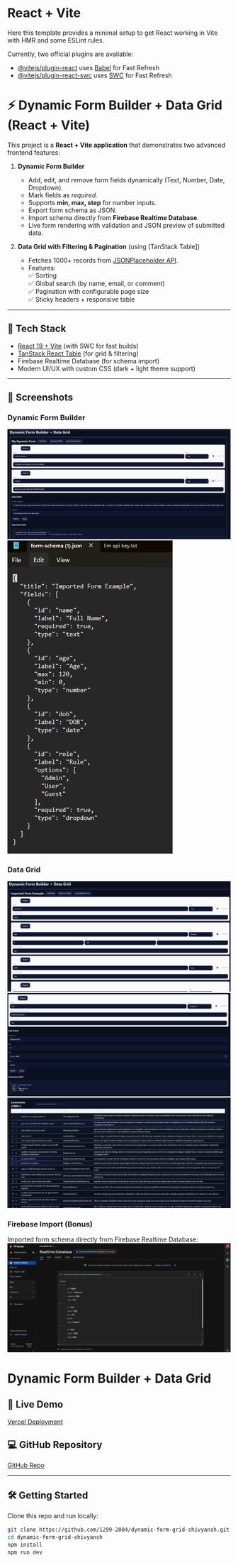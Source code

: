 # React + Vite

Here this template provides a minimal setup to get React working in Vite with HMR and some ESLint rules.

Currently, two official plugins are available:

- [@vitejs/plugin-react](https://github.com/vitejs/vite-plugin-react/blob/main/packages/plugin-react) uses [Babel](https://babeljs.io/) for Fast Refresh
- [@vitejs/plugin-react-swc](https://github.com/vitejs/vite-plugin-react/blob/main/packages/plugin-react-swc) uses [SWC](https://swc.rs/) for Fast Refresh

# ⚡ Dynamic Form Builder + Data Grid (React + Vite)

This project is a **React + Vite application** that demonstrates two advanced frontend features:

1. **Dynamic Form Builder**  
   - Add, edit, and remove form fields dynamically (Text, Number, Date, Dropdown).  
   - Mark fields as *required*.  
   - Supports **min, max, step** for number inputs.  
   - Export form schema as JSON.  
   - Import schema directly from **Firebase Realtime Database**.  
   - Live form rendering with validation and JSON preview of submitted data.  

2. **Data Grid with Filtering & Pagination** (using [TanStack Table])  
   - Fetches 1000+ records from [JSONPlaceholder API](https://jsonplaceholder.typicode.com/comments).  
   - Features:  
     ✅ Sorting  
     ✅ Global search (by name, email, or comment)  
     ✅ Pagination with configurable page size  
     ✅ Sticky headers + responsive table  

---

## 🚀 Tech Stack
- [React 19 + Vite](https://vitejs.dev/) (with SWC for fast builds)
- [TanStack React Table](https://tanstack.com/table) (for grid & filtering)
- Firebase Realtime Database (for schema import)
- Modern UI/UX with custom CSS (dark + light theme support)

---

## 📸 Screenshots
### Dynamic Form Builder
![Form Builder Screenshot](./screenshots/form-builder.png)
![Form Builder Screenshot](./screenshots/form-builder-json.png)

### Data Grid
![Data Grid Screenshot](./screenshots/data-grid.png)
![Data Grid Screenshot](./screenshots/data-grid2.png)
![Data Grid Screenshot](./screenshots/data-grid3.png)

### Firebase Import (Bonus)
Imported form schema directly from Firebase Realtime Database:
![Firebase Import](./screenshots/firebase-import.png)

# Dynamic Form Builder + Data Grid

## 🚀 Live Demo
[Vercel Deployment](https://dynamic-form-grid-shivyansh.vercel.app/)

## 💻 GitHub Repository
[GitHub Repo](https://github.com/1299-2004/dynamic-form-grid-shivyansh.git)


---

## 🛠️ Getting Started

Clone this repo and run locally:

```bash
git clone https://github.com/1299-2004/dynamic-form-grid-shivyansh.git
cd dynamic-form-grid-shivyansh
npm install
npm run dev

